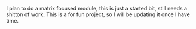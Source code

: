 I plan to do a matrix focused module, this is just a started bit, still needs a shitton of work.
This is a for fun project, so I will be updating it once I have time.